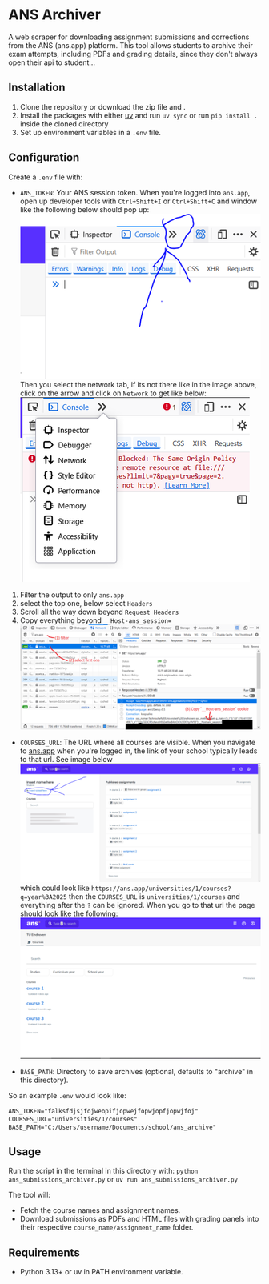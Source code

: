 # ANS Archiver

A web scraper for downloading assignment submissions and corrections from the ANS (ans.app) platform. This tool allows students to archive their exam attempts, including PDFs and grading details, since they don't always open their api to student...

## Installation

1. Clone the repository or download the zip file and .
2. Install the packages with either [uv](https://docs.astral.sh/uv/) and run `uv sync` or run `pip install .` inside the cloned directory
3. Set up environment variables in a `.env` file.

## Configuration

Create a `.env` file with:

- `ANS_TOKEN`: Your ANS session token. 
 When you're logged into `ans.app`, open up developer tools with `Ctrl+Shift+I` or `Ctrl+Shift+C` and window like the following below should pop up:
 ![open up developer tools](images/developer_tools.png)
 Then you select the network tab, if its not there like in the image above, click on the arrow and click on `Network` to get like below:
 ![go to the network tab](images/deverloper_tools_network.png)

 1. Filter the output to only `ans.app`
 2. select the top one, below select `Headers`
 3. Scroll all the way down beyond `Request Headers`
 4. Copy everything beyond `__Host-ans_session=`
 ![get cookie](images/get_cookie.png)

- `COURSES_URL`: The URL where all courses are visible. When you navigate to [ans.app](https://ans.app) when you're logged in, the link of your school typically leads to that url. See image below
 ![Example: Courses URL on ANS](./images/ans_courses_link.png)
 which could look like `https://ans.app/universities/1/courses?q=year%3A2025` then the `COURSES_URL` is `universities/1/courses` and everything after the `?` can be ignored. When you go to that url the page should look like the following:
 ![Example: List of courses](images/ans_courses_page.png)

- `BASE_PATH`: Directory to save archives (optional, defaults to "archive" in this directory).

So an example `.env` would look like:

```env
ANS_TOKEN="falksfdjsjfojweopifjopwejfopwjopfjopwjfoj"
COURSES_URL="universities/1/courses"
BASE_PATH="C:/Users/username/Documents/school/ans_archive"
```

## Usage

Run the script in the terminal in this directory with: `python ans_submissions_archiver.py` or `uv run ans_submissions_archiver.py`

The tool will:

- Fetch the course names and assignment names.
- Download submissions as PDFs and HTML files with grading panels into their respective `course_name/assignment_name` folder.

## Requirements

- Python 3.13+ or uv in PATH environment variable.
